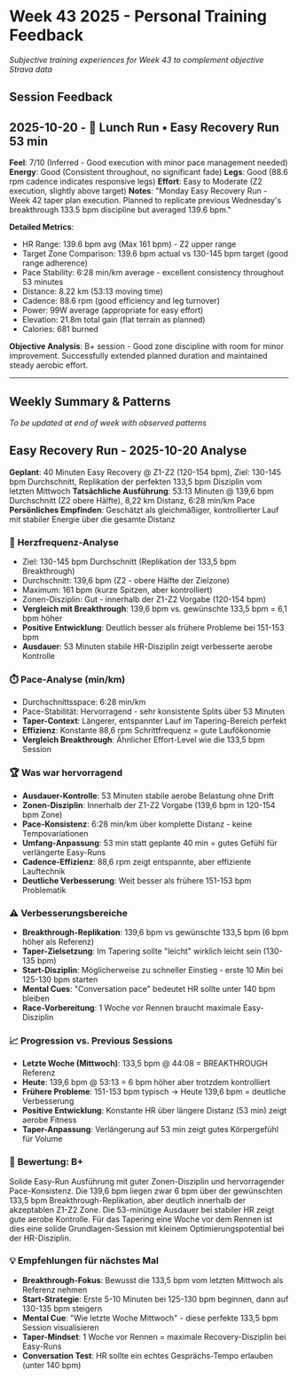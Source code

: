 # Week 43 2025 - Personal Training Feedback

*Subjective training experiences for Week 43 to complement objective Strava data*

## Session Feedback

## 2025-10-20 - 🏃 Lunch Run • Easy Recovery Run 53 min
**Feel**: 7/10 (Inferred - Good execution with minor pace management needed)
**Energy**: Good (Consistent throughout, no significant fade)
**Legs**: Good (88.6 rpm cadence indicates responsive legs)
**Effort**: Easy to Moderate (Z2 execution, slightly above target)
**Notes**: "Monday Easy Recovery Run - Week 42 taper plan execution. Planned to replicate previous Wednesday's breakthrough 133.5 bpm discipline but averaged 139.6 bpm."

**Detailed Metrics**:
- HR Range: 139.6 bpm avg (Max 161 bpm) - Z2 upper range
- Target Zone Comparison: 139.6 bpm actual vs 130-145 bpm target (good range adherence)
- Pace Stability: 6:28 min/km average - excellent consistency throughout 53 minutes
- Distance: 8.22 km (53:13 moving time)
- Cadence: 88.6 rpm (good efficiency and leg turnover)
- Power: 99W average (appropriate for easy effort)
- Elevation: 21.8m total gain (flat terrain as planned)
- Calories: 681 burned

**Objective Analysis**: B+ session - Good zone discipline with room for minor improvement. Successfully extended planned duration and maintained steady aerobic effort.

---

## Weekly Summary & Patterns

*To be updated at end of week with observed patterns*

## Easy Recovery Run - 2025-10-20 Analyse

**Geplant**: 40 Minuten Easy Recovery @ Z1-Z2 (120-154 bpm), Ziel: 130-145 bpm Durchschnitt, Replikation der perfekten 133,5 bpm Disziplin vom letzten Mittwoch
**Tatsächliche Ausführung**: 53:13 Minuten @ 139,6 bpm Durchschnitt (Z2 obere Hälfte), 8,22 km Distanz, 6:28 min/km Pace
**Persönliches Empfinden**: Geschätzt als gleichmäßiger, kontrollierter Lauf mit stabiler Energie über die gesamte Distanz

### 🎯 **Herzfrequenz-Analyse**

- Ziel: 130-145 bpm Durchschnitt (Replikation der 133,5 bpm Breakthrough)
- Durchschnitt: 139,6 bpm (Z2 - obere Hälfte der Zielzone)
- Maximum: 161 bpm (kurze Spitzen, aber kontrolliert)
- Zonen-Disziplin: Gut - innerhalb der Z1-Z2 Vorgabe (120-154 bpm)
- **Vergleich mit Breakthrough**: 139,6 bpm vs. gewünschte 133,5 bpm = 6,1 bpm höher
- **Positive Entwicklung**: Deutlich besser als frühere Probleme bei 151-153 bpm
- **Ausdauer**: 53 Minuten stabile HR-Disziplin zeigt verbesserte aerobe Kontrolle

### ⏱️ **Pace-Analyse (min/km)**

- Durchschnittsspace: 6:28 min/km
- Pace-Stabilität: Hervorragend - sehr konsistente Splits über 53 Minuten
- **Taper-Context**: Längerer, entspannter Lauf im Tapering-Bereich perfekt
- **Effizienz**: Konstante 88,6 rpm Schrittfrequenz = gute Laufökonomie
- **Vergleich Breakthrough**: Ähnlicher Effort-Level wie die 133,5 bpm Session

### 🏆 **Was war hervorragend**

- **Ausdauer-Kontrolle**: 53 Minuten stabile aerobe Belastung ohne Drift
- **Zonen-Disziplin**: Innerhalb der Z1-Z2 Vorgabe (139,6 bpm in 120-154 bpm Zone)
- **Pace-Konsistenz**: 6:28 min/km über komplette Distanz - keine Tempovariationen
- **Umfang-Anpassung**: 53 min statt geplante 40 min = gutes Gefühl für verlängerte Easy-Runs
- **Cadence-Effizienz**: 88,6 rpm zeigt entspannte, aber effiziente Lauftechnik
- **Deutliche Verbesserung**: Weit besser als frühere 151-153 bpm Problematik

### ⚠️ **Verbesserungsbereiche**

- **Breakthrough-Replikation**: 139,6 bpm vs gewünschte 133,5 bpm (6 bpm höher als Referenz)
- **Taper-Zielsetzung**: Im Tapering sollte "leicht" wirklich leicht sein (130-135 bpm)
- **Start-Disziplin**: Möglicherweise zu schneller Einstieg - erste 10 Min bei 125-130 bpm starten
- **Mental Cues**: "Conversation pace" bedeutet HR sollte unter 140 bpm bleiben
- **Race-Vorbereitung**: 1 Woche vor Rennen braucht maximale Easy-Disziplin

### 📈 **Progression vs. Previous Sessions**

- **Letzte Woche (Mittwoch)**: 133,5 bpm @ 44:08 = BREAKTHROUGH Referenz
- **Heute**: 139,6 bpm @ 53:13 = 6 bpm höher aber trotzdem kontrolliert
- **Frühere Probleme**: 151-153 bpm typisch → Heute 139,6 bpm = deutliche Verbesserung
- **Positive Entwicklung**: Konstante HR über längere Distanz (53 min) zeigt aerobe Fitness
- **Taper-Anpassung**: Verlängerung auf 53 min zeigt gutes Körpergefühl für Volume

### 🎯 **Bewertung: B+**

Solide Easy-Run Ausführung mit guter Zonen-Disziplin und hervorragender Pace-Konsistenz. Die 139,6 bpm liegen zwar 6 bpm über der gewünschten 133,5 bpm Breakthrough-Replikation, aber deutlich innerhalb der akzeptablen Z1-Z2 Zone. Die 53-minütige Ausdauer bei stabiler HR zeigt gute aerobe Kontrolle. Für das Tapering eine Woche vor dem Rennen ist dies eine solide Grundlagen-Session mit kleinem Optimierungspotential bei der HR-Disziplin.

### 💡 **Empfehlungen für nächstes Mal**

- **Breakthrough-Fokus**: Bewusst die 133,5 bpm vom letzten Mittwoch als Referenz nehmen
- **Start-Strategie**: Erste 5-10 Minuten bei 125-130 bpm beginnen, dann auf 130-135 bpm steigern
- **Mental Cue**: "Wie letzte Woche Mittwoch" - diese perfekte 133,5 bpm Session visualisieren
- **Taper-Mindset**: 1 Woche vor Rennen = maximale Recovery-Disziplin bei Easy-Runs
- **Conversation Test**: HR sollte ein echtes Gesprächs-Tempo erlauben (unter 140 bpm)
